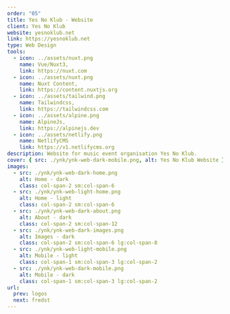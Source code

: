 ```yaml
---
order: "05"
title: Yes No Klub - Website
client: Yes No Klub
website: yesnoklub.net
link: https://yesnoklub.net
type: Web Design
tools:
  - icon: ../assets/nuxt.png
    name: Vue/Nuxt3,
    link: https://nuxt.com
  - icon: ../assets/nuxt.png
    name: Nuxt Content,
    link: https://content.nuxtjs.org
  - icon: ../assets/tailwind.png
    name: Tailwindcss,
    link: https://tailwindcss.com
  - icon: ../assets/alpine.png
    name: AlpineJs,
    link: https://alpinejs.dev
  - icon: ../assets/netlify.png
    name: NetlifyCMS
    link: https://v1.netlifycms.org
description: Website for music event organisation Yes No Klub.
cover: { src: ./ynk/ynk-web-dark-mobile.png, alt: Yes No Klub Website }
images:
  - src: ./ynk/ynk-web-dark-home.png
    alt: Home - dark
    class: col-span-2 sm:col-span-6
  - src: ./ynk/ynk-web-light-home.png
    alt: Home - light
    class: col-span-2 sm:col-span-6
  - src: ./ynk/ynk-web-dark-about.png
    alt: About - dark
    class: col-span-2 sm:col-span-12
  - src: ./ynk/ynk-web-dark-images.png
    alt: Images - dark
    class: col-span-2 sm:col-span-6 lg:col-span-8
  - src: ./ynk/ynk-web-light-mobile.png
    alt: Mobile - light
    class: col-span-1 sm:col-span-3 lg:col-span-2
  - src: ./ynk/ynk-web-dark-mobile.png
    alt: Mobile - dark
    class: col-span-1 sm:col-span-3 lg:col-span-2
url:
  prev: logos
  next: fredst
---
```

